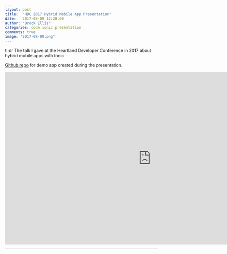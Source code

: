 ```yaml
---
layout: post
title:  "HDC 2017 Hybrid Mobile App Presentation"
date:   2017-08-09 12:28:00
author: "Brock Ellis"
categories: code ionic presentation
comments: true
image: "2017-08-09.png"
---
```


tl;dr The talk I gave at the Heartland Developer Conference in 2017 about hybrid mobile apps with Ionic

[Github repo](https://github.com/TheBrockEllis/NoahWatcher) for demo app created during the presentation.

<iframe src="https://docs.google.com/presentation/d/e/2PACX-1vQ22pjqVRsb64pHwFhk0w2HSjJ9tU4V9seio_hyfjTaSb7K8PC6QXtzhjn69Y-fYBnia5TrHg2POcEs/embed?start=false&loop=false&delayms=10000" frameborder="0" width="960" height="569" allowfullscreen="true" mozallowfullscreen="true" webkitallowfullscreen="true"></iframe>

---
